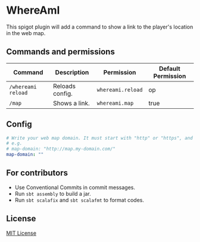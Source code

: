 # WhereAmI

This spigot plugin will add a command to show a link to the player's location in the web map.

## Commands and permissions

| Command            | Description     | Permission        | Default Permission |
|--------------------|-----------------|-------------------|--------------------|
| `/whereami reload` | Reloads config. | `whereami.reload` | op                 |
| `/map`             | Shows a link.   | `whereami.map`    | true               |           

## Config

```yaml
# Write your web map domain. It must start with "http" or "https", and end with slash.
# e.g.
# map-domain: "http://map.my-domain.com/"
map-domain: ""
```

## For contributors

* Use Conventional Commits in commit messages.
* Run `sbt assembly` to build a jar.
* Run `sbt scalafix` and `sbt scalafmt` to format codes.
 
## License

[MIT License](./LICENSE)
